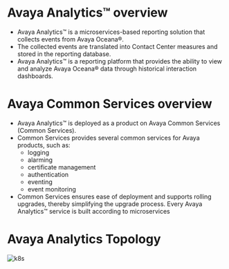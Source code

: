 # Avaya Analytics™ overview
- Avaya Analytics™ is a microservices-based reporting solution that collects events from Avaya 
Oceana®.
- The collected events are translated into Contact Center measures and stored in the reporting 
database.
- Avaya Analytics™ is a reporting platform that provides the ability to view and analyze Avaya 
Oceana® data through historical interaction dashboards.

# Avaya Common Services overview
- Avaya Analytics™ is deployed as a product on Avaya Common Services (Common Services).
- Common Services provides several common services for Avaya products, such as:
  - logging
  - alarming
  - certificate management
  - authentication
  - eventing
  - event monitoring
- Common Services ensures ease of deployment and supports rolling upgrades, thereby simplifying the upgrade process. Every Avaya Analytics™ service is built according to microservices 
# Avaya Analytics Topology
![k8s](https://github.com/ManuSureshh/Avaya-Analytics_K8s/assets/155379347/a17a3779-1cfd-47b0-ae10-5f473bfb3558)

